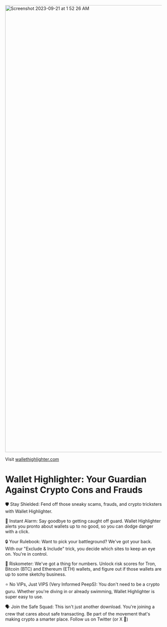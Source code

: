 <img width="1434" alt="Screenshot 2023-09-21 at 1 52 26 AM" src="https://github.com/w5h10/wallet-highlighter-site/assets/145470330/2c711b45-0070-4d38-9ad3-1104ecc0440b">

Visit [wallethighlighter.com](https://www.wallethighlighter.com/)

<h1> <b>Wallet Highlighter: Your Guardian Against Crypto Cons and Frauds </b> </h1>

🛡 Stay Shielded: Fend off those sneaky scams, frauds, and crypto tricksters with Wallet Highlighter.

🚀 Instant Alarm: Say goodbye to getting caught off guard. Wallet Highlighter alerts you pronto about wallets up to no good, so you can dodge danger with a click.

🔒 Your Rulebook: Want to pick your battleground? We've got your back. With our "Exclude & Include" trick, you decide which sites to keep an eye on. You're in control.

💎 Riskometer: We've got a thing for numbers. Unlock risk scores for Tron, Bitcoin (BTC) and Ethereum (ETH) wallets, and figure out if those wallets are up to some sketchy business.

⭐ No VIPs, Just VIPS (Very Informed PeepS): You don't need to be a crypto guru. Whether you're diving in or already swimming, Wallet Highlighter is super easy to use.

🗣 Join the Safe Squad: This isn't just another download. You're joining a crew that cares about safe transacting. Be part of the movement that's making crypto a smarter place. Follow us on Twitter (or X 🤷)

